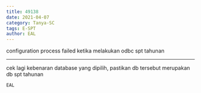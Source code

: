 ```yaml
---
title: 49138
date: 2021-04-07
category: Tanya-SC
tags: E-SPT
author: EAL
---
```


configuration process failed ketika melakukan odbc spt tahunan

---

cek lagi kebenaran database yang dipilih, pastikan db tersebut merupakan db spt tahunan

`EAL`
